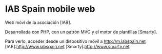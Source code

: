 # IAB Spain mobile web

Web móvi de la asociación [IAB].

Desarrollada con PHP, con un patrón MVC y el motor de plantillas [Smarty].

Para verlo, acceder desde un dispositivo móvil a http://m.iabspain.net
[IAB]:http://www.iabspain.net
[Smarty]:http://www.smarty.net
